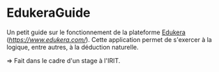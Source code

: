 # EdukeraGuideUn petit guide sur le fonctionnement de la plateforme [Edukera](https://www.edukera.com/) (*https://www.edukera.com/*).Cette application permet de s'exercer à la logique, entre autres, à la déduction naturelle.=> Fait dans le cadre d'un stage à l'IRIT.